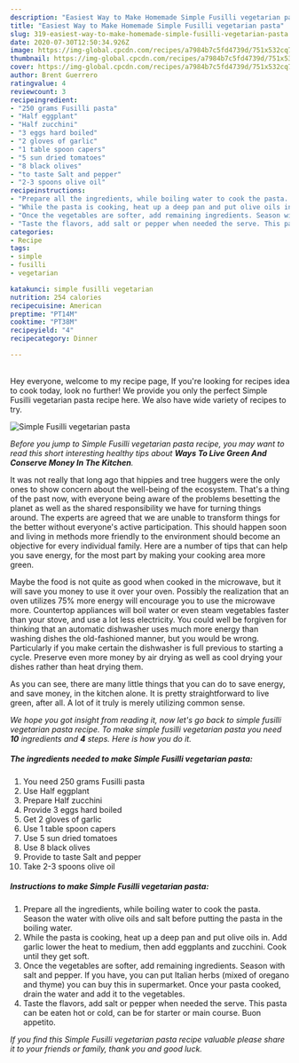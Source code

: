 ```yaml
---
description: "Easiest Way to Make Homemade Simple Fusilli vegetarian pasta"
title: "Easiest Way to Make Homemade Simple Fusilli vegetarian pasta"
slug: 319-easiest-way-to-make-homemade-simple-fusilli-vegetarian-pasta
date: 2020-07-30T12:50:34.926Z
image: https://img-global.cpcdn.com/recipes/a7984b7c5fd4739d/751x532cq70/simple-fusilli-vegetarian-pasta-recipe-main-photo.jpg
thumbnail: https://img-global.cpcdn.com/recipes/a7984b7c5fd4739d/751x532cq70/simple-fusilli-vegetarian-pasta-recipe-main-photo.jpg
cover: https://img-global.cpcdn.com/recipes/a7984b7c5fd4739d/751x532cq70/simple-fusilli-vegetarian-pasta-recipe-main-photo.jpg
author: Brent Guerrero
ratingvalue: 4
reviewcount: 3
recipeingredient:
- "250 grams Fusilli pasta"
- "Half eggplant"
- "Half zucchini"
- "3 eggs hard boiled"
- "2 gloves of garlic"
- "1 table spoon capers"
- "5 sun dried tomatoes"
- "8 black olives"
- "to taste Salt and pepper"
- "2-3 spoons olive oil"
recipeinstructions:
- "Prepare all the ingredients, while boiling water to cook the pasta. Season the water with olive oils and salt before putting the pasta in the boiling water."
- "While the pasta is cooking, heat up a deep pan and put olive oils in. Add garlic lower the heat to medium, then add eggplants and zucchini. Cook until they get soft."
- "Once the vegetables are softer, add remaining ingredients. Season with salt and pepper. If you have, you can put Italian herbs (mixed of oregano and thyme) you can buy this in supermarket. Once your pasta cooked, drain the water and add it to the vegetables."
- "Taste the flavors, add salt or pepper when needed the serve. This pasta can be eaten hot or cold, can be for starter or main course. Buon appetito."
categories:
- Recipe
tags:
- simple
- fusilli
- vegetarian

katakunci: simple fusilli vegetarian 
nutrition: 254 calories
recipecuisine: American
preptime: "PT14M"
cooktime: "PT38M"
recipeyield: "4"
recipecategory: Dinner

---
```

<br>
Hey everyone, welcome to my recipe page, If you're looking for recipes idea to cook today, look no further! We provide you only the perfect Simple Fusilli vegetarian pasta recipe here. We also have wide variety of recipes to try.
<br>


![Simple Fusilli vegetarian pasta](https://img-global.cpcdn.com/recipes/a7984b7c5fd4739d/751x532cq70/simple-fusilli-vegetarian-pasta-recipe-main-photo.jpg)

<i>Before you jump to Simple Fusilli vegetarian pasta recipe, you may want to read this short interesting healthy tips about 
<strong>Ways To Live Green And Conserve Money In The Kitchen</strong>.</i>
</br>

It was not really that long ago that hippies and tree huggers were the only ones to show concern about the well-being of the ecosystem. That's a thing of the past now, with everyone being aware of the problems besetting the planet as well as the shared responsibility we have for turning things around. The experts are agreed that we are unable to transform things for the better without everyone's active participation. This should happen soon and living in methods more friendly to the environment should become an objective for every individual family. Here are a number of tips that can help you save energy, for the most part by making your cooking area more green.

Maybe the food is not quite as good when cooked in the microwave, but it will save you money to use it over your oven. Possibly the realization that an oven utilizes 75% more energy will encourage you to use the microwave more. Countertop appliances will boil water or even steam vegetables faster than your stove, and use a lot less electricity. You could well be forgiven for thinking that an automatic dishwasher uses much more energy than washing dishes the old-fashioned manner, but you would be wrong. Particularly if you make certain the dishwasher is full previous to starting a cycle. Preserve even more money by air drying as well as cool drying your dishes rather than heat drying them.

As you can see, there are many little things that you can do to save energy, and save money, in the kitchen alone. It is pretty straightforward to live green, after all. A lot of it truly is merely utilizing common sense.


<i>We hope you got insight from reading it, now let's go back to simple fusilli vegetarian pasta recipe. To make simple fusilli vegetarian pasta you need <strong>10</strong> ingredients and <strong>4</strong> steps. Here is how you do it.
</i>

##### The ingredients needed to make Simple Fusilli vegetarian pasta:

1. You need 250 grams Fusilli pasta
1. Use Half eggplant
1. Prepare Half zucchini
1. Provide 3 eggs hard boiled
1. Get 2 gloves of garlic
1. Use 1 table spoon capers
1. Use 5 sun dried tomatoes
1. Use 8 black olives
1. Provide to taste Salt and pepper
1. Take 2-3 spoons olive oil


##### Instructions to make Simple Fusilli vegetarian pasta:

1. Prepare all the ingredients, while boiling water to cook the pasta. Season the water with olive oils and salt before putting the pasta in the boiling water.
1. While the pasta is cooking, heat up a deep pan and put olive oils in. Add garlic lower the heat to medium, then add eggplants and zucchini. Cook until they get soft.
1. Once the vegetables are softer, add remaining ingredients. Season with salt and pepper. If you have, you can put Italian herbs (mixed of oregano and thyme) you can buy this in supermarket. Once your pasta cooked, drain the water and add it to the vegetables.
1. Taste the flavors, add salt or pepper when needed the serve. This pasta can be eaten hot or cold, can be for starter or main course. Buon appetito.


<i>If you find this Simple Fusilli vegetarian pasta recipe valuable please share it to your friends or family, thank you and good luck.</i>
